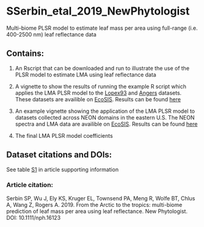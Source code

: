 # SSerbin_etal_2019_NewPhytologist
Multi-biome PLSR model to estimate leaf mass per area using full-range (i.e. 400-2500 nm) leaf reflectance data


## Contains:
1) An Rscript that can be downloaded and run to illustrate the use of the PLSR model to estimate LMA using leaf reflectance data

2) A vignette to show the results of running the example R script which applies the LMA PLSR model to the [Lopex93](https://ecosis.org/#result/13aef0ce-dd6f-4b35-91d9-28932e506c41) and [Angers](https://ecosis.org/#result/2231d4f6-981e-4408-bf23-1b2b303f475e) datasets. These datasets are availible on [EcoSIS](https://ecosis.org "EcoSIS").  Results can be found [here](https://github.com/serbinsh/SSerbin_etal_2019_NewPhytologist/blob/master/vignettes/run_lma_plsr_example_neon.pdf)

3) An example vignette showing the application of the LMA PLSR model to datasets collected across NEON domains in the eastern U.S. The NEON spectra and LMA data are availible on [EcoSIS](https://ecosis.org/#result/5617da17-c925-49fb-b395-45a51291bd2d "NEON Data"). Results can be found [here](vignettes/run_lma_plsr_example_neon.pdf)

4) The final LMA PLSR model coefficients 


## Dataset citations and DOIs:
See table [S1](https://github.com/serbinsh/SSerbin_etal_2019_NewPhytologist/blob/master/nph16123-sup-0001-FigS1-S11-TableS1.pdf) in article supporting information


### Article citation:
Serbin SP, Wu J, Ely KS, Kruger EL, Townsend PA, Meng R, Wolfe BT, Chlus A, Wang Z, Rogers A. 2019. From the Arctic to the tropics: multi-biome prediction of leaf mass per area using leaf reflectance. New Phytologist. DOI: 10.1111/nph.16123
